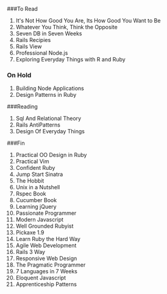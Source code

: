 ###To Read
1. It's Not How Good You Are, Its How Good You Want to Be
1. Whatever You Think, Think the Opposite
1. Seven DB in Seven Weeks
1. Rails Recipies
1. Rails View
1. Professional Node.js
1. Exploring Everyday Things with R and Ruby

### On Hold

1. Building Node Applications
1. Design Patterns in Ruby

###Reading

1. Sql And Relational Theory
1. Rails AntiPatterns
1. Design Of Everyday Things

###Fin

1. Practical OO Design in Ruby
1. Practical Vim
1. Confident Ruby
1. Jump Start Sinatra
1. The Hobbit
1. Unix in a Nutshell
1. Rspec Book
1. Cucumber Book
1. Learning jQuery
1. Passionate Programmer
1. Modern Javascript
1. Well Grounded Rubyist
1. Pickaxe 1.9
1. Learn Ruby the Hard Way
1. Agile Web Development
1. Rails 3 Way
1. Responsive Web Design
1. The Pragmatic Programmer
1. 7 Languages in 7 Weeks
1. Eloquent Javascript
1. Apprenticeship Patterns
